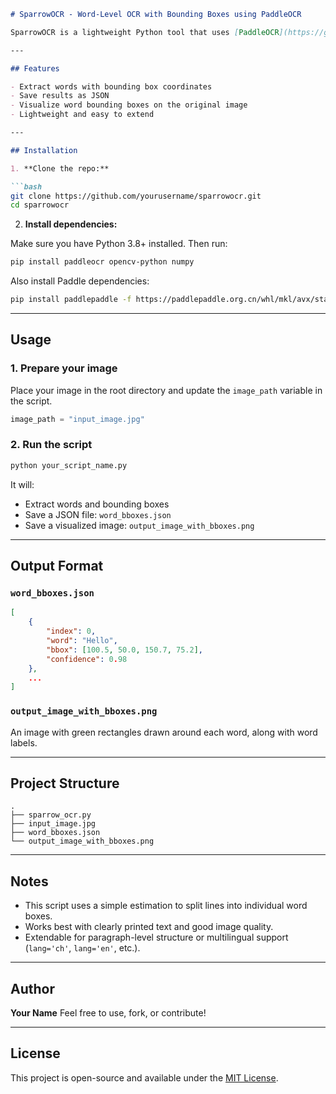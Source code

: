 

````markdown
# SparrowOCR - Word-Level OCR with Bounding Boxes using PaddleOCR

SparrowOCR is a lightweight Python tool that uses [PaddleOCR](https://github.com/PaddlePaddle/PaddleOCR) to extract **words** and their **bounding boxes** from images. It also supports saving the results to a JSON file and visualizing the bounding boxes on the image.

---

## Features

- Extract words with bounding box coordinates
- Save results as JSON
- Visualize word bounding boxes on the original image
- Lightweight and easy to extend

---

## Installation

1. **Clone the repo:**

```bash
git clone https://github.com/yourusername/sparrowocr.git
cd sparrowocr
````

2. **Install dependencies:**

Make sure you have Python 3.8+ installed. Then run:

```bash
pip install paddleocr opencv-python numpy
```

Also install Paddle dependencies:

```bash
pip install paddlepaddle -f https://paddlepaddle.org.cn/whl/mkl/avx/stable.html
```

---

## Usage

### 1. Prepare your image

Place your image in the root directory and update the `image_path` variable in the script.

```python
image_path = "input_image.jpg"
```

### 2. Run the script

```bash
python your_script_name.py
```

It will:

* Extract words and bounding boxes
* Save a JSON file: `word_bboxes.json`
* Save a visualized image: `output_image_with_bboxes.png`

---

## Output Format

### `word_bboxes.json`

```json
[
    {
        "index": 0,
        "word": "Hello",
        "bbox": [100.5, 50.0, 150.7, 75.2],
        "confidence": 0.98
    },
    ...
]
```

### `output_image_with_bboxes.png`

An image with green rectangles drawn around each word, along with word labels.

---

## Project Structure

```
.
├── sparrow_ocr.py
├── input_image.jpg
├── word_bboxes.json
└── output_image_with_bboxes.png
```

---

## Notes

* This script uses a simple estimation to split lines into individual word boxes.
* Works best with clearly printed text and good image quality.
* Extendable for paragraph-level structure or multilingual support (`lang='ch'`, `lang='en'`, etc.).

---

## Author

**Your Name**
Feel free to use, fork, or contribute!

---

## License

This project is open-source and available under the [MIT License](LICENSE).
